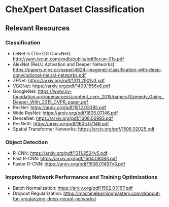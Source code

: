 # CheXpert Dataset Classification

## Relevant Resources

### Classification
- LeNet-5 (The OG ConvNet): http://yann.lecun.com/exdb/publis/pdf/lecun-01a.pdf
- AlexNet (ReLU Activation and Deeper Networks): https://papers.nips.cc/paper/4824-imagenet-classification-with-deep-convolutional-neural-networks.pdf
- ZFNet: https://arxiv.org/pdf/1311.2901v3.pdf
- VGGNet: https://arxiv.org/pdf/1409.1556v6.pdf
- GoogleNet: https://www.cv-foundation.org/openaccess/content_cvpr_2015/papers/Szegedy_Going_Deeper_With_2015_CVPR_paper.pdf
- ResNet: https://arxiv.org/pdf/1512.03385.pdf
- Wide ResNet: https://arxiv.org/pdf/1605.07146.pdf
- DenseNet: https://arxiv.org/pdf/1608.06993.pdf
- ResNeXt: https://arxiv.org/pdf/1605.07146.pdf
- Spatial Transformer Networks: https://arxiv.org/pdf/1506.02025.pdf
### Object Detection
- R-CNN: https://arxiv.org/pdf/1311.2524v5.pdf
- Fast R-CNN: https://arxiv.org/pdf/1504.08083.pdf
- Faster R-CNN: https://arxiv.org/pdf/1506.01497v3.pdf
### Improving Network Performance and Training Optimizations
- Batch Normalization: https://arxiv.org/pdf/1502.03167.pdf
- Dropout Regularization: https://machinelearningmastery.com/dropout-for-regularizing-deep-neural-networks/

